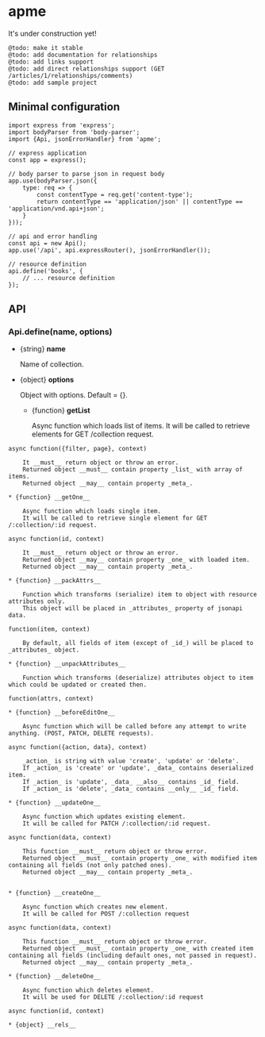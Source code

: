 apme
====

It's under construction yet!
```
@todo: make it stable
@todo: add documentation for relationships
@todo: add links support
@todo: add direct relationships support (GET /articles/1/relationships/comments)
@todo: add sample project
```

Minimal configuration
---------------------

```es6
import express from 'express';
import bodyParser from 'body-parser';
import {Api, jsonErrorHandler} from 'apme';

// express application
const app = express();

// body parser to parse json in request body
app.use(bodyParser.json({
    type: req => {
        const contentType = req.get('content-type');
        return contentType == 'application/json' || contentType == 'application/vnd.api+json';
    }
}));

// api and error handling
const api = new Api();
app.use('/api', api.expressRouter(), jsonErrorHandler());

// resource definition
api.define('books', {
    // ... resource definition
});
```

API
---

### Api.define(name, options)
* {string} __name__
    
    Name of collection.
    
* {object} __options__

    Object with options. Default = {}.

    * {function} __getList__
    
        Async function which loads list of items.
        It will be called to retrieve elements for GET /collection request.
```
async function({filter, page}, context)
```
        It __must__ return object or throw an error.
        Returned object __must__ contain property _list_ with array of items.
        Returned object __may__ contain property _meta_.
         
    * {function} __getOne__
        
        Async function which loads single item.
        It will be called to retrieve single element for GET /:collection/:id request.
```
async function(id, context)
```
        It __must__ return object or throw an error.
        Returned object __may__ contain property _one_ with loaded item.
        Returned object __may__ contain property _meta_.
         
    * {function} __packAttrs__
    
        Function which transforms (serialize) item to object with resource attributes only.
        This object will be placed in _attributes_ property of jsonapi data.
```
function(item, context)
```
        By default, all fields of item (except of _id_) will be placed to _attributes_ object.
        
    * {function} __unpackAttributes__
    
        Function which transforms (deserialize) attributes object to item which could be updated or created then.
```
function(attrs, context)
```
               
    * {function} __beforeEditOne__
    
        Async function which will be called before any attempt to write anything. (POST, PATCH, DELETE requests).
```
async function({action, data}, context)
```
        _action_ is string with value 'create', 'update' or 'delete'.
        If _action_ is 'create' or 'update', _data_ contains deserialized item.
        If _action_ is 'update', _data_ __also__ contains _id_ field.
        If _action_ is 'delete', _data_ contains __only__ _id_ field.
        
    * {function} __updateOne__
   
        Async function which updates existing element.
        It will be called for PATCH /:collection/:id request.
```
async function(data, context)
```
        This function __must__ return object or throw error.
        Returned object __must__ contain property _one_ with modified item containing all fields (not only patched ones).
        Returned object __may__ contain property _meta_.


    * {function} __createOne__
    
        Async function which creates new element.
        It will be called for POST /:collection request
```
async function(data, context)
```
        This function __must__ return object or throw error.
        Returned object __must__ contain property _one_ with created item containing all fields (including default ones, not passed in request).
        Returned object __may__ contain property _meta_.
    
    * {function} __deleteOne__
    
        Async function which deletes element.
        It will be used for DELETE /:collection/:id request
```
async function(id, context)
```
        
    * {object} __rels__
 
